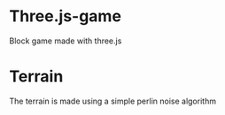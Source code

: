 # Three.js-game
Block game made with three.js 

# Terrain
The terrain is made using a simple perlin noise algorithm
